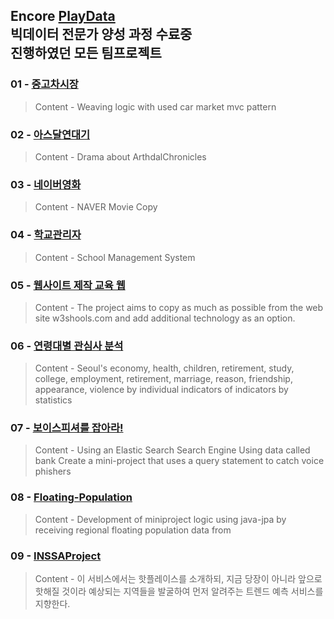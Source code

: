 ## Encore [PlayData](https://playdata.io/)<br> 빅데이터 전문가 양성 과정 수료중<br>진행하였던 모든 팀프로젝트 
### 01 - [중고차시장](https://github.com/angle2v/UsedCarMarket)
> Content - Weaving logic with used car market mvc pattern
### 02 - [아스달연대기](https://github.com/angle2v/ArthdalChronicles)
> Content - Drama about ArthdalChronicles
### 03 - [네이버영화](https://github.com/angle2v/NaverMovieProject)
> Content - NAVER Movie Copy
### 04 - [학교관리자](https://github.com/angle2v/SchoolAdmin)
> Content - School Management System 
### 05 - [웹사이트 제작 교육 웹](https://github.com/angle2v/W3KinderGarten)
> Content - The project aims to copy as much as possible from the web site w3shools.com and add additional technology as an option.
### 06 - [연령대별 관심사 분석](https://github.com/angle2v/ConcernAnalysis)
> Content - Seoul's economy, health, children, retirement, study, college, employment, retirement, marriage, reason, friendship, appearance, violence by individual indicators of indicators by statistics
### 07 - [보이스피셔를 잡아라!](https://github.com/angle2v/Catch-A-VoicePhisher)
> Content - Using an Elastic Search Search Engine Using data called bank Create a mini-project that uses a query statement to catch voice phishers
### 08 - [Floating-Population](https://github.com/angle2v/Floating-Population)
> Content - Development of miniproject logic using java-jpa by receiving regional floating population data from
### 09 - [INSSAProject](https://github.com/angle2v/INSSAProject)
> Content - 이 서비스에서는 핫플레이스를 소개하되, 지금 당장이 아니라 앞으로 핫해질 것이라 예상되는 지역들을 발굴하여 먼저 알려주는 트렌드 예측 서비스를 지향한다.
